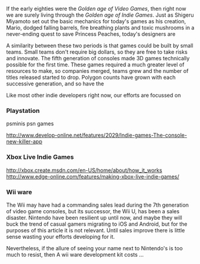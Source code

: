 If the early eighties were the *Golden age of Video Games*, then right now we are surely living through the *Golden age of Indie Games*.  Just as Shigeru Miyamoto set out the basic mechanics for today's games as his creation, Mario, dodged falling barrels, fire breathing plants and toxic mushrooms in a never-ending quest to save Princess Peaches, today's designers are 

A similarity between these two periods is that games could be built by small teams.  Small teams don't require big dollars, so they are free to take risks and innovate.  The fifth generation of consoles made 3D games technically possible for the first time. These games required a much greater level of resources to make, so companies merged, teams grew and the number of titles released started to drop.  Polygon counts have grown with each successive generation, and so have the 



Like most other indie developers right now, our efforts are focussed on 

### Playstation

psminis
psn games

http://www.develop-online.net/features/2029/Indie-games-The-console-new-killer-app


### Xbox Live Indie Games

http://xbox.create.msdn.com/en-US/home/about/how_it_works
http://www.edge-online.com/features/making-xbox-live-indie-games/

### Wii ware

The Wii may have had a commanding sales lead during the 7th generation of video game consoles, but its successor, the Wii U, has been a sales disaster.  Nintendo have been resilient up until now, and maybe they will buck the trend of casual gamers migrating to iOS and Android, but for the purposes of this article it is not relevant.  Until sales improve there is little sense wasting your efforts developing for it.

Nevertheless, if the allure of seeing your name next to Nintendo's is too much to resist, then A wii ware development kit costs ...
